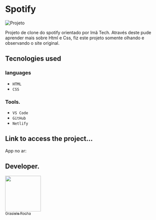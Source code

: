 # Spotify

![Projeto](https://img.shields.io/badge/project%20-%20Concluído-blue) 

Projeto de clone do spotify orientado por Imã Tech.
Através deste pude aprender mais sobre Html e Css, fiz este projeto somente olhando e observando o site original.


## Tecnologies used
### languages
- `HTML`
- `CSS`


### Tools.
- `VS Code`
- `GitHub`
- `Netlify`

## Link to access the project...
App no ar: 

## Developer.

[<img src="https://avatars.githubusercontent.com/u/104076058?v=4" width=115><br><sub>Grasiele Rocha</sub>](https://github.com/GrasieleRocha)
